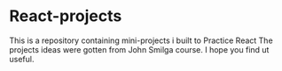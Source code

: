 # React-projects
This is a repository containing mini-projects i built to Practice React
The projects ideas were gotten from John Smilga course.
I hope you find ut useful.
